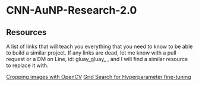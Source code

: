 # CNN-AuNP-Research-2.0

## Resources

A list of links that will teach you everything that you need to know to be able to build a similar project. If any links are dead, let me know with a pull request or a DM on Line, id: gluay_gluay_ , and I will find a similar resource to replace it with. 

[Cropping images with OpenCV](https://learnopencv.com/cropping-an-image-using-opencv/)
[Grid Search for Hyperparameter fine-tuning](https://machinelearningmastery.com/grid-search-hyperparameters-deep-learning-models-python-keras/)

